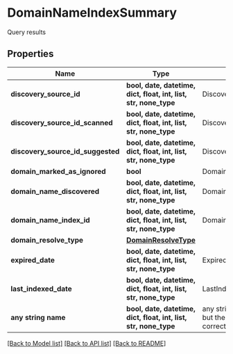 # DomainNameIndexSummary

Query results

## Properties
Name | Type | Description | Notes
------------ | ------------- | ------------- | -------------
**discovery_source_id** | **bool, date, datetime, dict, float, int, list, str, none_type** | DiscoverySourceId | [optional] 
**discovery_source_id_scanned** | **bool, date, datetime, dict, float, int, list, str, none_type** | DiscoverySourceIdScanned | [optional] 
**discovery_source_id_suggested** | **bool, date, datetime, dict, float, int, list, str, none_type** | DiscoverySourceIdSuggested | [optional] 
**domain_marked_as_ignored** | **bool** | DomainMarkedAsIgnored | [optional] 
**domain_name_discovered** | **bool, date, datetime, dict, float, int, list, str, none_type** | DomainNameDiscovered | [optional] 
**domain_name_index_id** | **bool, date, datetime, dict, float, int, list, str, none_type** | DomainNameIndexId | [optional] 
**domain_resolve_type** | [**DomainResolveType**](DomainResolveType.md) |  | [optional] 
**expired_date** | **bool, date, datetime, dict, float, int, list, str, none_type** | ExpiredDate | [optional] 
**last_indexed_date** | **bool, date, datetime, dict, float, int, list, str, none_type** | LastIndexedDate | [optional] 
**any string name** | **bool, date, datetime, dict, float, int, list, str, none_type** | any string name can be used but the value must be the correct type | [optional]

[[Back to Model list]](../README.md#documentation-for-models) [[Back to API list]](../README.md#documentation-for-api-endpoints) [[Back to README]](../README.md)



